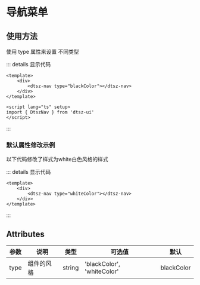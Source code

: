 # 导航菜单

## 使用方法

使用 type 属性来设置 不同类型
<br>

<div>
    <dtsznav1></dtsznav1>
</div>

::: details 显示代码

```vue
<template>
    <div>
        <dtsz-nav type="blackColor"></dtsz-nav>
    </div>
</template>

<script lang="ts" setup>
import { DtszNav } from 'dtsz-ui'
</script>
```

:::

### 默认属性修改示例
以下代码修改了样式为white白色风格的样式

<div>
    <dtsznav2></dtsznav2>
</div>

::: details 显示代码

```vue
<template>
    <div>
        <dtsz-nav type="whiteColor"></dtsz-nav>
    </div>
</template>
```

:::

<script setup lang="ts">
import dtsznav1 from './demo/navdemo1.vue'
import dtsznav2 from './demo/navdemo2.vue'
</script>

## Attributes

| 参数          | 说明         | 类型    | 可选值                                             | 默认  |
| ------------- | ------------ | ------- | --------------------------------------------------| ----- |
| type         | 组件的风格        | string  | 'blackColor', 'whiteColor'                |  blackColor   | —     |
